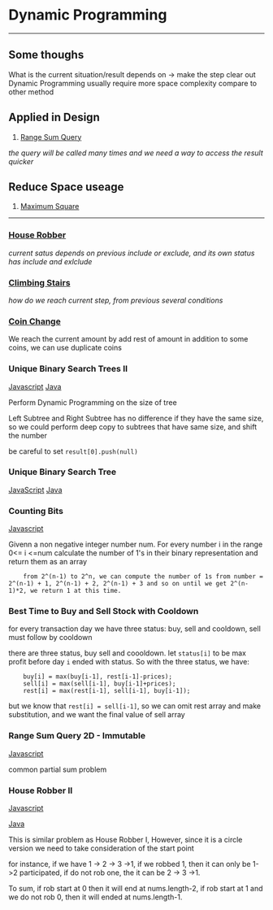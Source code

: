 # Dynamic Programming 

---

## Some thoughs

What is the current situation/result depends on -> make the step clear out
Dynamic Programming usually require more space complexity compare to other method

## Applied in Design

1. [Range Sum Query](./rangesumqueryimmutable.js)

  *the query will be called many times and we need a way to access the result quicker*
  
## Reduce Space useage 

1. [Maximum Square](./maximumsquare.js)

---

### [House Robber](./houserobber.js)
  
  *current satus depends on previous include or exclude, and its own status has include and exlclude*
  
### [Climbing Stairs](./climbingstairs.js)

  *how do we reach current step, from previous several conditions*

### [Coin Change](./coinchange.js)

  We reach the current amount by add rest of amount in addition to some coins, we can use duplicate coins 

### Unique Binary Search Trees II

[Javascript](./uniquebinarysearchtreeII.js)
[Java](./UniqueBinarySearchTreeII.java)

Perform Dynamic Programming on the size of tree 

Left Subtree and Right Subtree has no difference if they have the same size, so we could perform deep copy to subtrees that have same size, and shift the number 

be careful to set `result[0].push(null)`

### Unique Binary Search Tree 

[JavaScript](./uniquebinarysearchtreesII.js)
[Java](./UniqueBinaryTrees.java)

### Counting Bits

[Javascript](./countingbits.js)

Givenn a non negative integer number num. For every number i in the range 0<= i <=num calculate the number of 1's in their binary representation and return them as an array 

```
    from 2^(n-1) to 2^n, we can compute the number of 1s from number = 2^(n-1) + 1, 2^(n-1) + 2, 2^(n-1) + 3 and so on until we get 2^(n-1)*2, we return 1 at this time. 
```

### Best Time to Buy and Sell Stock with Cooldown

for every transaction day we have three status: buy, sell and cooldown, sell must follow by cooldown 

there are three status, buy sell and coooldown. let `status[i]` to be max profit before day `i` ended with status. So with the three status, we have: 

```
    buy[i] = max(buy[i-1], rest[i-1]-prices);
    sell[i] = max(sell[i-1], buy[i-1]+prices);
    rest[i] = max(rest[i-1], sell[i-1], buy[i-1]);
```

but we know that `rest[i] = sell[i-1]`, so we can omit rest array and make substitution, and we want the final value of sell array 

### Range Sum Query 2D - Immutable

[Javascript](./rangesumquery2d-immutable.js)

common partial sum problem 


### House Robber II

[Javascript](./houserobberII.js)

[Java](./GrayCode.js)

This is similar problem as House Robber I, However, since it is a circle version we need to take consideration of the start point 

for instance, if we have 1 -> 2 -> 3 ->1, if we robbed 1, then it can only be 1->2 participated, if do not rob one, the it can be 2 -> 3 ->1. 

To sum, if rob start at 0 then it will end at nums.length-2, if rob start at 1 and we do not rob 0, then it will ended at nums.length-1. 

  
